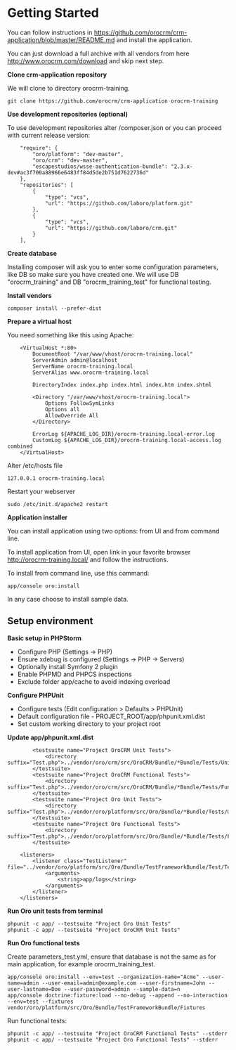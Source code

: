 # Getting Started

You can follow instructions in https://github.com/orocrm/crm-application/blob/master/README.md and install the
application.

You can just download a full archive with all vendors from here http://www.orocrm.com/download and skip next step.

**Clone crm-application repository**

We will clone to directory orocrm-training.

```
git clone https://github.com/orocrm/crm-application orocrm-training
```

**Use development repositories (optional)**

To use development repositories alter /composer.json or you can proceed with current release version:

```
    "require": {
        "oro/platform": "dev-master",
        "oro/crm": "dev-master",
        "escapestudios/wsse-authentication-bundle": "2.3.x-dev#ac3f700a88966e6483ff84d5de2b751d7622736d"
    },
    "repositories": [
        {
            "type": "vcs",
            "url": "https://github.com/laboro/platform.git"
        },
        {
            "type": "vcs",
            "url": "https://github.com/laboro/crm.git"
        }
    ],
```

**Create database**

Installing composer will ask you to enter some configuration parameters, like DB so make sure you have created one.
We will use DB "orocrm_training" and DB "orocrm_training_test" for functional testing.

**Install vendors**

```
composer install --prefer-dist
```

**Prepare a virtual host**

You need something like this using Apache:

```
    <VirtualHost *:80>
        DocumentRoot "/var/www/vhost/orocrm-training.local"
        ServerAdmin admin@localhost
        ServerName orocrm-training.local
        ServerAlias www.orocrm-training.local

        DirectoryIndex index.php index.html index.htm index.shtml

        <Directory "/var/www/vhost/orocrm-training.local">
            Options FollowSymLinks
            Options all
            AllowOverride All
        </Directory>

        ErrorLog ${APACHE_LOG_DIR}/orocrm-training.local-error.log
        CustomLog ${APACHE_LOG_DIR}/orocrm-training.local-access.log combined
    </VirtualHost>
```

Alter /etc/hosts file

```
127.0.0.1 orocrm-training.local
```

Restart your webserver

```
sudo /etc/init.d/apache2 restart
```

**Application installer**

You can install application using two options: from UI and from command line.

To install application from UI, open link in your favorite browser http://orocrm-training.local/ and follow the instructions.

To install from command line, use this command:

```
app/console oro:install
```

In any case choose to install sample data.


## Setup environment

**Basic setup in PHPStorm**

* Configure PHP (Settings -> PHP)
* Ensure xdebug is configured (Settings -> PHP -> Servers)
* Optionally install Symfony 2 plugin
* Enable PHPMD and PHPCS inspections
* Exclude folder app/cache to avoid indexing overload

**Configure PHPUnit**

* Configure tests (Edit configuration > Defaults > PHPUnit)
* Default configuration file - PROJECT_ROOT/app/phpunit.xml.dist
* Set custom working directory to your project root

**Update app/phpunit.xml.dist**

```
        <testsuite name="Project OroCRM Unit Tests">
            <directory suffix="Test.php">../vendor/oro/crm/src/OroCRM/Bundle/*Bundle/Tests/Unit</directory>
        </testsuite>
        <testsuite name="Project OroCRM Functional Tests">
            <directory suffix="Test.php">../vendor/oro/crm/src/OroCRM/Bundle/*Bundle/Tests/Functional</directory>
        </testsuite>
        <testsuite name="Project Oro Unit Tests">
            <directory suffix="Test.php">../vendor/oro/platform/src/Oro/Bundle/*Bundle/Tests/Unit</directory>
        </testsuite>
        <testsuite name="Project Oro Functional Tests">
            <directory suffix="Test.php">../vendor/oro/platform/src/Oro/Bundle/*Bundle/Tests/Functional</directory>
        </testsuite>
```

```
    <listeners>
        <listener class="TestListener" file="../vendor/oro/platform/src/Oro/Bundle/TestFrameworkBundle/Test/TestListener.php">
            <arguments>
                <string>app/logs</string>
            </arguments>
        </listener>
    </listeners>
```

**Run Oro unit tests from terminal**

```
phpunit -c app/ --testsuite "Project Oro Unit Tests"
phpunit -c app/ --testsuite "Project OroCRM Unit Tests"
```

**Run Oro functional tests**

Create parameters_test.yml, ensure that database is not the same as for main application, for example orocrm_training_test.

```
app/console oro:install --env=test --organization-name="Acme" --user-name=admin --user-email=admin@example.com --user-firstname=John --user-lastname=Doe --user-password=admin --sample-data=n
app/console doctrine:fixture:load --no-debug --append --no-interaction --env=test --fixtures vendor/oro/platform/src/Oro/Bundle/TestFrameworkBundle/Fixtures
```

Run functional tests:

```
phpunit -c app/ --testsuite "Project OroCRM Functional Tests" --stderr
phpunit -c app/ --testsuite "Project Oro Functional Tests" --stderr
```

